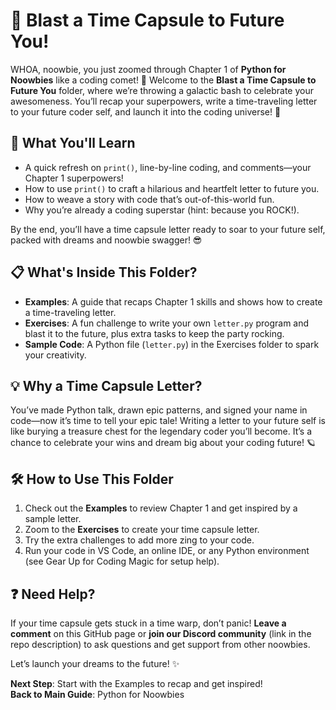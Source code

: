 # 🎉 Blast a Time Capsule to Future You!

WHOA, noowbie, you just zoomed through Chapter 1 of **Python for Noowbies** like a coding comet! 🌠 Welcome to the **Blast a Time Capsule to Future You** folder, where we’re throwing a galactic bash to celebrate your awesomeness. You’ll recap your superpowers, write a time-traveling letter to your future coder self, and launch it into the coding universe! 🚀

## 🌟 What You'll Learn

- A quick refresh on `print()`, line-by-line coding, and comments—your Chapter 1 superpowers!
- How to use `print()` to craft a hilarious and heartfelt letter to future you.
- How to weave a story with code that’s out-of-this-world fun.
- Why you’re already a coding superstar (hint: because you ROCK!).

By the end, you’ll have a time capsule letter ready to soar to your future self, packed with dreams and noowbie swagger! 😎

## 📋 What's Inside This Folder?

- **Examples**: A guide that recaps Chapter 1 skills and shows how to create a time-traveling letter.
- **Exercises**: A fun challenge to write your own `letter.py` program and blast it to the future, plus extra tasks to keep the party rocking.
- **Sample Code**: A Python file (`letter.py`) in the Exercises folder to spark your creativity.

## 💡 Why a Time Capsule Letter?

You’ve made Python talk, drawn epic patterns, and signed your name in code—now it’s time to tell your epic tale! Writing a letter to your future self is like burying a treasure chest for the legendary coder you’ll become. It’s a chance to celebrate your wins and dream big about your coding future! 🪐

## 🛠️ How to Use This Folder

1. Check out the **Examples** to review Chapter 1 and get inspired by a sample letter.
2. Zoom to the **Exercises** to create your time capsule letter.
3. Try the extra challenges to add more zing to your code.
4. Run your code in VS Code, an online IDE, or any Python environment (see Gear Up for Coding Magic for setup help).

## ❓ Need Help?

If your time capsule gets stuck in a time warp, don’t panic! **Leave a comment** on this GitHub page or **join our Discord community** (link in the repo description) to ask questions and get support from other noowbies.

Let’s launch your dreams to the future! ✨

**Next Step**: Start with the Examples to recap and get inspired!  
**Back to Main Guide**: Python for Noowbies